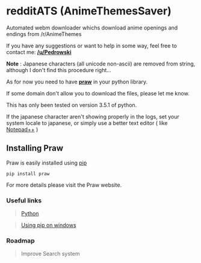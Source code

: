 # redditATS (AnimeThemesSaver)
Automated webm downloader whichs download anime openings and endings from /r/AnimeThemes

If you have any suggestions or want to help in some way, feel free to contact me: <b><a href="https://www.reddit.com/user/Pedrowski/">/u/Pedrowski</a></b>

**Note** : Japanese characters (all unicode non-ascii) are removed from string, although I don't find this procedure right...

As for now you need to have <b><a href="https://praw.readthedocs.org/en/stable/">praw</a></b> in your python library. 

If some domain don't allow you to download the files, please let me know.

This has only been tested on version 3.5.1 of python.

If the japanese character aren't showing properly in the logs, set your system locale to japanese, or simply use 
a better text editor ( like [Notepad++](https://notepad-plus-plus.org/) )

## Installing Praw
Praw is easily installed using [pip](https://pypi.python.org/pypi/pip)

`pip install praw`

For more details please visit the Praw website.

### Useful links

> [Python](https://www.python.org/)

> [Using pip on windows](http://stackoverflow.com/questions/4750806/how-to-install-pip-on-windows)

### Roadmap

> Improve Search system
